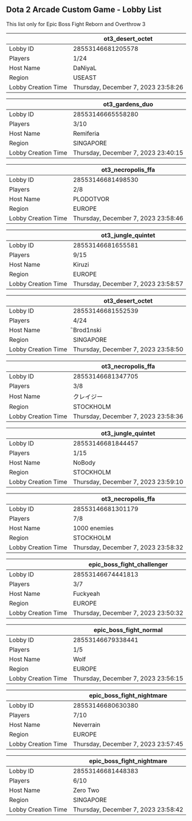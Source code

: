 ## Dota 2 Arcade Custom Game - Lobby List

This list only for Epic Boss Fight Reborn and Overthrow 3

|  | ot3_desert_octet |
| ------ | ------ |
| Lobby ID | 28553146681205578 |
| Players | 1/24 |
| Host Name | DaNiyaL |
| Region | USEAST |
| Lobby Creation Time | Thursday, December 7, 2023 23:58:26 |


|  | ot3_gardens_duo |
| ------ | ------ |
| Lobby ID | 28553146665558280 |
| Players | 3/10 |
| Host Name | Remiferia |
| Region | SINGAPORE |
| Lobby Creation Time | Thursday, December 7, 2023 23:40:15 |


|  | ot3_necropolis_ffa |
| ------ | ------ |
| Lobby ID | 28553146681498530 |
| Players | 2/8 |
| Host Name | PLODOTVOR |
| Region | EUROPE |
| Lobby Creation Time | Thursday, December 7, 2023 23:58:46 |


|  | ot3_jungle_quintet |
| ------ | ------ |
| Lobby ID | 28553146681655581 |
| Players | 9/15 |
| Host Name | Kiruzi |
| Region | EUROPE |
| Lobby Creation Time | Thursday, December 7, 2023 23:58:57 |


|  | ot3_desert_octet |
| ------ | ------ |
| Lobby ID | 28553146681552539 |
| Players | 4/24 |
| Host Name | ิBrod1nski |
| Region | SINGAPORE |
| Lobby Creation Time | Thursday, December 7, 2023 23:58:50 |


|  | ot3_necropolis_ffa |
| ------ | ------ |
| Lobby ID | 28553146681347705 |
| Players | 3/8 |
| Host Name | クレイジー |
| Region | STOCKHOLM |
| Lobby Creation Time | Thursday, December 7, 2023 23:58:36 |


|  | ot3_jungle_quintet |
| ------ | ------ |
| Lobby ID | 28553146681844457 |
| Players | 1/15 |
| Host Name | NoBody |
| Region | STOCKHOLM |
| Lobby Creation Time | Thursday, December 7, 2023 23:59:10 |


|  | ot3_necropolis_ffa |
| ------ | ------ |
| Lobby ID | 28553146681301179 |
| Players | 7/8 |
| Host Name | 1000 enemies |
| Region | STOCKHOLM |
| Lobby Creation Time | Thursday, December 7, 2023 23:58:32 |


|  | epic_boss_fight_challenger |
| ------ | ------ |
| Lobby ID | 28553146674441813 |
| Players | 3/7 |
| Host Name | Fuckyeah |
| Region | EUROPE |
| Lobby Creation Time | Thursday, December 7, 2023 23:50:32 |


|  | epic_boss_fight_normal |
| ------ | ------ |
| Lobby ID | 28553146679338441 |
| Players | 1/5 |
| Host Name | Wolf |
| Region | EUROPE |
| Lobby Creation Time | Thursday, December 7, 2023 23:56:15 |


|  | epic_boss_fight_nightmare |
| ------ | ------ |
| Lobby ID | 28553146680630380 |
| Players | 7/10 |
| Host Name | Neverrain |
| Region | EUROPE |
| Lobby Creation Time | Thursday, December 7, 2023 23:57:45 |


|  | epic_boss_fight_nightmare |
| ------ | ------ |
| Lobby ID | 28553146681448383 |
| Players | 6/10 |
| Host Name | Zero Two |
| Region | SINGAPORE |
| Lobby Creation Time | Thursday, December 7, 2023 23:58:42 |



